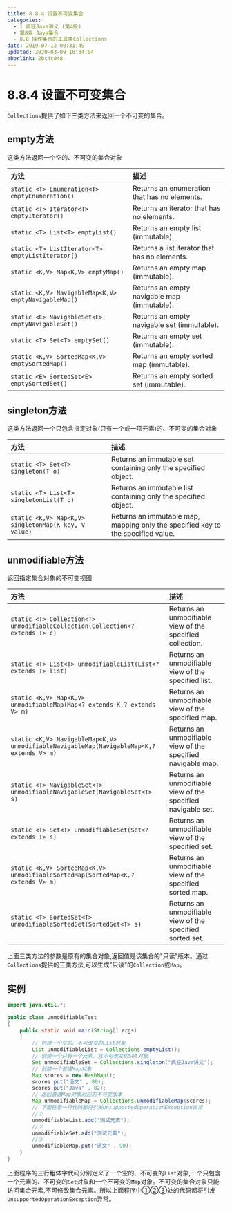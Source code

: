 ```yaml
---
title: 8.8.4 设置不可变集合
categories: 
  - 1 疯狂Java讲义 (第4版)
  - 第8章 Java集合
  - 8.8 操作集合的工具类Collections
date: 2019-07-12 00:31:49
updated: 2020-03-09 10:34:04
abbrlink: 2bc4c048
---
```

# 8.8.4 设置不可变集合 #
`Collections`提供了如下三类方法来返回一个不可变的集合。
## empty方法
这类方法返回一个空的、不可变的集合对象

|方法|描述|
|:--|:--|
|`static <T> Enumeration<T> emptyEnumeration()`|Returns an enumeration that has no elements.|
|`static <T> Iterator<T> emptyIterator()`|Returns an iterator that has no elements.|
|`static <T> List<T> emptyList()`|Returns an empty list (immutable).|
|`static <T> ListIterator<T> emptyListIterator()`|Returns a list iterator that has no elements.|
|`static <K,​V> Map<K,​V> emptyMap()`|Returns an empty map (immutable).|
|`static <K,​V> NavigableMap<K,​V> emptyNavigableMap()`|Returns an empty navigable map (immutable).|
|`static <E> NavigableSet<E> emptyNavigableSet()`|Returns an empty navigable set (immutable).|
|`static <T> Set<T> emptySet()`|Returns an empty set (immutable).|
|`static <K,​V> SortedMap<K,​V> emptySortedMap()`|Returns an empty sorted map (immutable).|
|`static <E> SortedSet<E> emptySortedSet()`|Returns an empty sorted set (immutable).|

## singleton方法
这类方法返回一个只包含指定对象(只有一个或一项元素)的、不可变的集合对象

|方法|描述|
|:--|:--|
|`static <T> Set<T> singleton(T o)`|Returns an immutable set containing only the specified object.|
|`static <T> List<T> singletonList(T o)`|Returns an immutable list containing only the specified object.|
|`static <K,​V> Map<K,​V> singletonMap(K key, V value)`|Returns an immutable map, mapping only the specified key to the specified value.|

## unmodifiable方法
返回指定集合对象的不可变视图

|方法|描述|
|:--|:--|
|`static <T> Collection<T> unmodifiableCollection(Collection<? extends T> c)`|Returns an unmodifiable view of the specified collection.|
|`static <T> List<T> unmodifiableList(List<? extends T> list)`|Returns an unmodifiable view of the specified list.|
|`static <K,​V> Map<K,​V> unmodifiableMap(Map<? extends K,​? extends V> m)`|Returns an unmodifiable view of the specified map.|
|`static <K,​V> NavigableMap<K,​V> unmodifiableNavigableMap(NavigableMap<K,​? extends V> m)`|Returns an unmodifiable view of the specified navigable map.|
|`static <T> NavigableSet<T> unmodifiableNavigableSet(NavigableSet<T> s)`|Returns an unmodifiable view of the specified navigable set.|
|`static <T> Set<T> unmodifiableSet(Set<? extends T> s)`|Returns an unmodifiable view of the specified set.|
|`static <K,​V> SortedMap<K,​V> unmodifiableSortedMap(SortedMap<K,​? extends V> m)`|Returns an unmodifiable view of the specified sorted map.|
|`static <T> SortedSet<T> unmodifiableSortedSet(SortedSet<T> s)`|Returns an unmodifiable view of the specified sorted set.|

上面三类方法的参数是原有的集合对象,返回值是该集合的"只读"版本。通过`Collections`提供的三类方法,可以生成"只读"的`Collection`或`Map`。
## 实例
```java
import java.util.*;

public class UnmodifiableTest
{
    public static void main(String[] args)
    {
        // 创建一个空的、不可改变的List对象
        List unmodifiableList = Collections.emptyList();
        // 创建一个只有一个元素，且不可改变的Set对象
        Set unmodifiableSet = Collections.singleton("疯狂Java讲义");
        // 创建一个普通Map对象
        Map scores = new HashMap();
        scores.put("语文" , 80);
        scores.put("Java" , 82);
        // 返回普通Map对象对应的不可变版本
        Map unmodifiableMap = Collections.unmodifiableMap(scores);
        // 下面任意一行代码都将引发UnsupportedOperationException异常
        //①
        unmodifiableList.add("测试元素");
        //②
        unmodifiableSet.add("测试元素");
        //③
        unmodifiableMap.put("语文" , 90);
    }
}
```
上面程序的三行粗体字代码分别定义了一个空的、不可变的`List`对象,一个只包含一个元素的、不可变的`Set`对象和一个不可变的`Map`对象。不可变的集合对象只能访问集合元素,不可修改集合元素。所以上面程序中①②③处的代码都将引发`UnsupportedOperationException`异常。
